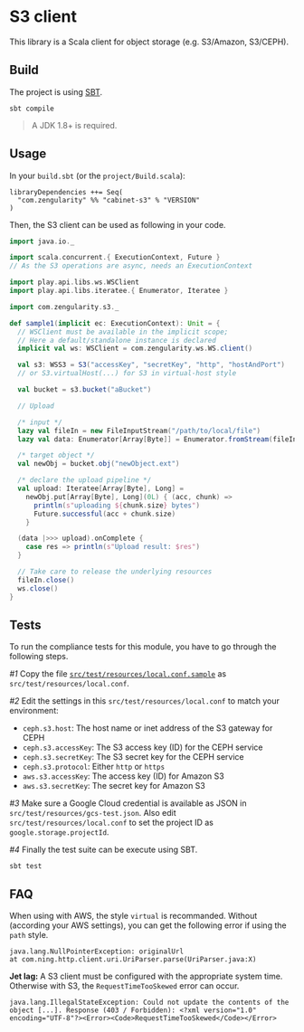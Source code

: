 # S3 client

This library is a Scala client for object storage (e.g. S3/Amazon, S3/CEPH).

## Build

The project is using [SBT](http://www.scala-sbt.org/).

    sbt compile

> A JDK 1.8+ is required.

## Usage

In your `build.sbt` (or the `project/Build.scala`):

```
libraryDependencies ++= Seq(
  "com.zengularity" %% "cabinet-s3" % "VERSION"
)
```

Then, the S3 client can be used as following in your code.

```scala
import java.io._

import scala.concurrent.{ ExecutionContext, Future }
// As the S3 operations are async, needs an ExecutionContext

import play.api.libs.ws.WSClient
import play.api.libs.iteratee.{ Enumerator, Iteratee }

import com.zengularity.s3._

def sample1(implicit ec: ExecutionContext): Unit = {
  // WSClient must be available in the implicit scope;
  // Here a default/standalone instance is declared
  implicit val ws: WSClient = com.zengularity.ws.WS.client()

  val s3: WSS3 = S3("accessKey", "secretKey", "http", "hostAndPort")
  // or S3.virtualHost(...) for S3 in virtual-host style

  val bucket = s3.bucket("aBucket")

  // Upload

  /* input */
  lazy val fileIn = new FileInputStream("/path/to/local/file")
  lazy val data: Enumerator[Array[Byte]] = Enumerator.fromStream(fileIn)

  /* target object */
  val newObj = bucket.obj("newObject.ext")

  /* declare the upload pipeline */
  val upload: Iteratee[Array[Byte], Long] =
    newObj.put[Array[Byte], Long](0L) { (acc, chunk) =>
      println(s"uploading ${chunk.size} bytes")
      Future.successful(acc + chunk.size)
    }

  (data |>>> upload).onComplete {
    case res => println(s"Upload result: $res")
  }

  // Take care to release the underlying resources
  fileIn.close()
  ws.close()
}
```

## Tests

To run the compliance tests for this module, you have to go through the following steps.

*#1* Copy the file [`src/test/resources/local.conf.sample`](src/test/resources/local.conf.sample) as `src/test/resources/local.conf`.

*#2* Edit the settings in this `src/test/resources/local.conf` to match your environment:

- `ceph.s3.host`: The host name or inet address of the S3 gateway for CEPH
- `ceph.s3.accessKey`: The S3 access key (ID) for the CEPH service
- `ceph.s3.secretKey`: The S3 secret key for the CEPH service
- `ceph.s3.protocol`: Either `http` or `https`
- `aws.s3.accessKey`: The access key (ID) for Amazon S3
- `aws.s3.secretKey`: The secret key for Amazon S3

*#3* Make sure a Google Cloud credential is available as JSON in `src/test/resources/gcs-test.json`. Also edit `src/test/resources/local.conf` to set the project ID as `google.storage.projectId`.

*#4* Finally the test suite can be execute using SBT.

    sbt test

## FAQ

When using with AWS, the style `virtual` is recommanded. Without (according your AWS settings), you can get the following error if using the `path` style.

    java.lang.NullPointerException: originalUrl
    at com.ning.http.client.uri.UriParser.parse(UriParser.java:X)

**Jet lag:** A S3 client must be configured with the appropriate system time. Otherwise with S3, the `RequestTimeTooSkewed` error can occur.

    java.lang.IllegalStateException: Could not update the contents of the object [...]. Response (403 / Forbidden): <?xml version="1.0" encoding="UTF-8"?><Error><Code>RequestTimeTooSkewed</Code></Error>
